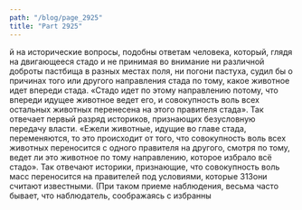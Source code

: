 ```yaml
---
path: "/blog/page_2925"
title: "Part 2925"
---
```


й на исторические вопросы, подобны ответам человека, который, глядя на двигающееся стадо и не принимая во внимание ни различной доброты пастбища в разных местах поля, ни погони пастуха, судил бы о причинах того или другого направления стада по тому, какое животное идет впереди стада.
«Стадо идет по этому направлению потому, что впереди идущее животное ведет его, и совокупность воль всех остальных животных перенесена на этого правителя стада». Так отвечает первый разряд историков, признающих безусловную передачу власти.
«Ежели животные, идущие во главе стада, переменяются, то это происходит от того, что совокупность воль всех животных переносится с одного правителя на другого, смотря по тому, ведет ли это животное по тому направлению, которое избрало всё стадо». Так отвечают историки, признающие, что совокупность воль масс переносится на правителей под условиями, которые 313они считают известными. (При таком приеме наблюдения, весьма часто бывает, что наблюдатель, соображаясь с избранны
